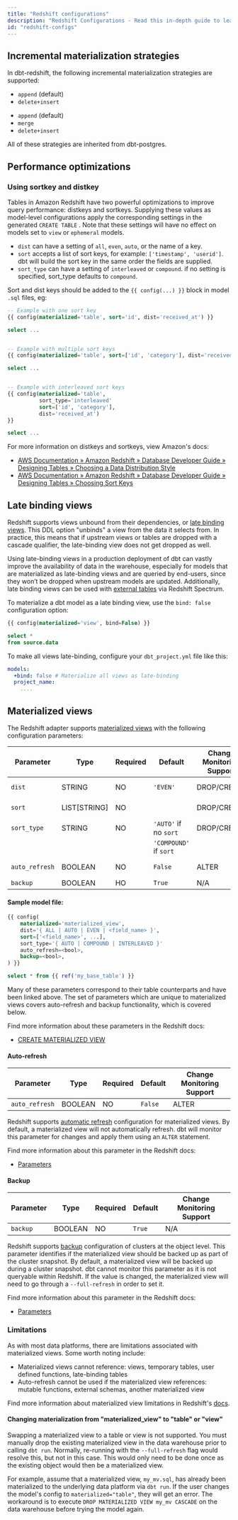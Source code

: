 ```yaml
---
title: "Redshift configurations"
description: "Redshift Configurations - Read this in-depth guide to learn about configurations in dbt."
id: "redshift-configs"
---
```


<!----
To-do:
- use the reference doc structure for this article/split into separate articles
- think about whether some of these should be outside of models
--->

## Incremental materialization strategies

In dbt-redshift, the following incremental materialization strategies are supported:

<VersionBlock lastVersion="1.5">

- `append` (default)
- `delete+insert`
  
</VersionBlock>

<VersionBlock firstVersion="1.6">

- `append` (default)
- `merge`
- `delete+insert`

</VersionBlock>

All of these strategies are inherited from dbt-postgres.

## Performance optimizations

### Using sortkey and distkey

Tables in Amazon Redshift have two powerful optimizations to improve query performance: distkeys and sortkeys. Supplying these values as model-level configurations apply the corresponding settings in the generated `CREATE TABLE` <Term id="ddl" />. Note that these settings will have no effect on models set to `view` or `ephemeral` models.

- `dist` can have a setting of `all`, `even`, `auto`, or the name of a key.
- `sort` accepts a list of sort keys, for example: `['timestamp', 'userid']`. dbt will build the sort key in the same order the fields are supplied.
- `sort_type` can have a setting of `interleaved` or `compound`. if no setting is specified, sort_type defaults to `compound`.

Sort and dist keys should be added to the `{{ config(...) }}` block in model `.sql` files, eg:

<File name='my_model.sql'>

```sql
-- Example with one sort key
{{ config(materialized='table', sort='id', dist='received_at') }}

select ...


-- Example with multiple sort keys
{{ config(materialized='table', sort=['id', 'category'], dist='received_at') }}

select ...


-- Example with interleaved sort keys
{{ config(materialized='table',
          sort_type='interleaved'
          sort=['id', 'category'],
          dist='received_at')
}}

select ...
```

</File>

For more information on distkeys and sortkeys, view Amazon's docs:

- [AWS Documentation » Amazon Redshift » Database Developer Guide » Designing Tables » Choosing a Data Distribution Style](https://docs.aws.amazon.com/redshift/latest/dg/t_Distributing_data.html)
- [AWS Documentation » Amazon Redshift » Database Developer Guide » Designing Tables » Choosing Sort Keys](https://docs.aws.amazon.com/redshift/latest/dg/t_Sorting_data.html)

## Late binding views

Redshift supports <Term id="view">views</Term> unbound from their dependencies, or [late binding views](https://docs.aws.amazon.com/redshift/latest/dg/r_CREATE_VIEW.html#late-binding-views). This DDL option "unbinds" a view from the data it selects from. In practice, this means that if upstream views or tables are dropped with a cascade qualifier, the late-binding view does not get dropped as well.

Using late-binding views in a production deployment of dbt can vastly improve the availability of data in the warehouse, especially for models that are materialized as late-binding views and are queried by end-users, since they won’t be dropped when upstream models are updated. Additionally, late binding views can be used with [external tables](https://docs.aws.amazon.com/redshift/latest/dg/r_CREATE_EXTERNAL_TABLE.html) via Redshift Spectrum.

To materialize a dbt model as a late binding view, use the `bind: false` configuration option:

<File name='my_view.sql'>

```sql
{{ config(materialized='view', bind=False) }}

select *
from source.data
```

</File>

To make all views late-binding, configure your `dbt_project.yml` file like this:

<File name='dbt_project.yml'>

```yaml
models:
  +bind: false # Materialize all views as late-binding
  project_name:
    ....
```

</File>

<VersionBlock firstVersion="1.6">

## Materialized views

The Redshift adapter supports [materialized views](https://docs.aws.amazon.com/redshift/latest/dg/materialized-view-overview.html)
with the following configuration parameters:

| Parameter      | Type         | Required | Default                | Change Monitoring Support | Reference                                       |
|----------------|--------------|----------|------------------------|---------------------------|-------------------------------------------------|
| `dist`         | STRING       | NO       | `'EVEN'`               | DROP/CREATE               | [Sortkey / Distkey](#using-sortkey-and-distkey) |
| `sort`         | LIST[STRING] | NO       |                        | DROP/CREATE               | [Sortkey / Distkey](#using-sortkey-and-distkey) |
| `sort_type`    | STRING       | NO       | `'AUTO'` if no `sort`  | DROP/CREATE               | [Sortkey / Distkey](#using-sortkey-and-distkey) |
|                |              |          | `'COMPOUND'` if `sort` |                           |                                                 |
| `auto_refresh` | BOOLEAN      | NO       | `False`                | ALTER                     | [Auto refresh](#auto-refresh)                   |
| `backup`       | BOOLEAN      | HO       | `True`                 | N/A                       | [Backup](#backup)                               |

#### Sample model file:

<File name='redshift_materialized_view.sql'>

```sql
{{ config(
    materialized='materialized_view',
    dist='{ ALL | AUTO | EVEN | <field_name> }',
    sort=['<field_name>', ...],
    sort_type='{ AUTO | COMPOUND | INTERLEAVED }'
    auto_refresh=<bool>,
    backup=<bool>,
) }}

select * from {{ ref('my_base_table') }}
```

</File>

Many of these parameters correspond to their table counterparts and have been linked above.
The set of parameters which are unique to materialized views covers auto-refresh and backup functionality, which is covered below.

Find more information about these parameters in the Redshift docs:
- [CREATE MATERIALIZED VIEW](https://docs.aws.amazon.com/redshift/latest/dg/materialized-view-create-sql-command.html)

#### Auto-refresh

| Parameter      | Type    | Required | Default | Change Monitoring Support |
|----------------|---------|----------|---------|---------------------------|
| `auto_refresh` | BOOLEAN | NO       | `False` | ALTER                     |

Redshift supports [automatic refresh](https://docs.aws.amazon.com/redshift/latest/dg/materialized-view-refresh.html#materialized-view-auto-refresh) configuration for materialized views.
By default, a materialized view will not automatically refresh.
dbt will monitor this parameter for changes and apply them using an `ALTER` statement.

Find more information about this parameter in the Redshift docs:
- [Parameters](https://docs.aws.amazon.com/redshift/latest/dg/materialized-view-create-sql-command.html#mv_CREATE_MATERIALIZED_VIEW-parameters)

#### Backup

| Parameter | Type    | Required | Default | Change Monitoring Support |
|-----------|---------|----------|---------|---------------------------|
| `backup`  | BOOLEAN | NO       | `True`  | N/A                       |

Redshift supports [backup](https://docs.aws.amazon.com/redshift/latest/mgmt/working-with-snapshots.html) configuration of clusters at the object level.
This parameter identifies if the materialized view should be backed up as part of the cluster snapshot.
By default, a materialized view will be backed up during a cluster snapshot.
dbt cannot monitor this parameter as it is not queryable within Redshift.
If the value is changed, the materialized view will need to go through a `--full-refresh` in order to set it.

Find more information about this parameter in the Redshift docs:
- [Parameters](https://docs.aws.amazon.com/redshift/latest/dg/materialized-view-create-sql-command.html#mv_CREATE_MATERIALIZED_VIEW-parameters)

### Limitations

As with most data platforms, there are limitations associated with materialized views. Some worth noting include:

- Materialized views cannot reference: views, temporary tables, user defined functions, late-binding tables
- Auto-refresh cannot be used if the materialized view references: mutable functions, external schemas, another materialized view

Find more information about materialized view limitations in Redshift's [docs](https://docs.aws.amazon.com/redshift/latest/dg/materialized-view-create-sql-command.html#mv_CREATE_MATERIALIZED_VIEW-limitations).

<VersionBlock firstVersion="1.6" lastVersion="1.6">

#### Changing materialization from "materialized_view" to "table" or "view"

Swapping a materialized view to a table or view is not supported.
You must manually drop the existing materialized view in the data warehouse prior to calling `dbt run`.
Normally, re-running with the `--full-refresh` flag would resolve this, but not in this case.
This would only need to be done once as the existing object would then be a materialized view.

For example, assume that a materialized view, `my_mv.sql`, has already been materialized to the underlying data platform via `dbt run`.
If the user changes the model's config to `materialized="table"`, they will get an error.
The workaround is to execute `DROP MATERIALIZED VIEW my_mv CASCADE` on the data warehouse before trying the model again.

</VersionBlock>

</VersionBlock>
